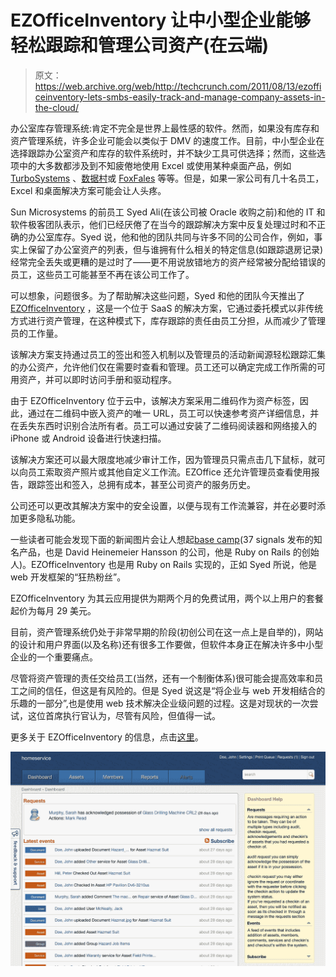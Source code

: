 # EZOfficeInventory 让中小型企业能够轻松跟踪和管理公司资产(在云端)

> 原文：<https://web.archive.org/web/http://techcrunch.com/2011/08/13/ezofficeinventory-lets-smbs-easily-track-and-manage-company-assets-in-the-cloud/>

办公室库存管理系统:肯定不完全是世界上最性感的软件。然而，如果没有库存和资产管理系统，许多企业可能会以类似于 DMV 的速度工作。目前，中小型企业在选择跟踪办公室资产和库存的软件系统时，并不缺少工具可供选择；然而，这些选项中的大多数都涉及到不知疲倦地使用 Excel 或使用某种桌面产品，例如 [TurboSystems](https://web.archive.org/web/20230205024925/http://turbosystems.com/) 、[数据村](https://web.archive.org/web/20230205024925/http://www.datavillage.com/OfficeInventory.htm)或 [FoxFales](https://web.archive.org/web/20230205024925/http://www.foxfales.com/inventorypro.html) 等等。但是，如果一家公司有几十名员工，Excel 和桌面解决方案可能会让人头疼。

Sun Microsystems 的前员工 Syed Ali(在该公司被 Oracle 收购之前)和他的 IT 和软件极客团队表示，他们已经厌倦了在当今的跟踪解决方案中反复处理过时和不正确的办公室库存。Syed 说，他和他的团队共同与许多不同的公司合作，例如，事实上保留了办公室资产的列表，但与谁拥有什么相关的特定信息(如跟踪退房记录)经常完全丢失或更糟的是过时了——更不用说放错地方的资产经常被分配给错误的员工，这些员工可能甚至不再在该公司工作了。

可以想象，问题很多。为了帮助解决这些问题，Syed 和他的团队今天推出了 [EZOfficeInventory](https://web.archive.org/web/20230205024925/http://www.ezofficeinventory.com/) ，这是一个位于 SaaS 的解决方案，它通过委托模式以非传统方式进行资产管理，在这种模式下，库存跟踪的责任由员工分担，从而减少了管理员的工作量。

该解决方案支持通过员工的签出和签入机制以及管理员的活动新闻源轻松跟踪汇集的办公资产，允许他们仅在需要时查看和管理。员工还可以确定完成工作所需的可用资产，并可以即时访问手册和驱动程序。

由于 EZOfficeInventory 位于云中，该解决方案采用二维码作为资产标签，因此，通过在二维码中嵌入资产的唯一 URL，员工可以快速参考资产详细信息，并在丢失东西时识别合法所有者。员工可以通过安装了二维码阅读器和网络接入的 iPhone 或 Android 设备进行快速扫描。

该解决方案还可以最大限度地减少审计工作，因为管理员只需点击几下鼠标，就可以向员工索取资产照片或其他自定义工作流。EZOffice 还允许管理员查看使用报告，跟踪签出和签入，总拥有成本，甚至公司资产的服务历史。

公司还可以更改其解决方案中的安全设置，以便与现有工作流兼容，并在必要时添加更多隐私功能。

一些读者可能会发现下面的新闻图片会让人想起[base camp](https://web.archive.org/web/20230205024925/http://basecamphq.com/)(37 signals 发布的知名产品，也是 David Heinemeier Hansson 的公司，他是 Ruby on Rails 的创始人)。EZOfficeInventory 也是用 Ruby on Rails 实现的，正如 Syed 所说，他是 web 开发框架的“狂热粉丝”。

EZOfficeInventory 为其云应用提供为期两个月的免费试用，两个以上用户的套餐起价为每月 29 美元。

目前，资产管理系统仍处于非常早期的阶段(初创公司在这一点上是自举的)，网站的设计和用户界面(以及名称)还有很多工作要做，但软件本身正在解决许多中小型企业的一个重要痛点。

尽管将资产管理的责任交给员工(当然，还有一个制衡体系)很可能会提高效率和员工之间的信任，但这是有风险的。但是 Syed 说这是“将企业与 web 开发相结合的乐趣的一部分”,也是使用 web 技术解决企业级问题的过程。这是对现状的一次尝试，这位首席执行官认为，尽管有风险，但值得一试。

更多关于 EZOfficeInventory 的信息，点击[这里](https://web.archive.org/web/20230205024925/http://www.ezofficeinventory.com/)。

[![](img/5ebbfa88ee64836af67b8e6e852ec66c.png "dashboard_admin")](https://web.archive.org/web/20230205024925/https://techcrunch.com/wp-content/uploads/2011/08/dashboard_admin.png)